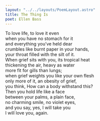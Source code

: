 ```yaml
---
layout: "../../layouts/PoemLayout.astro"
title: The Thing Is
poet: Ellen Bass
---
```


To love life, to love it even  
when you have no stomach for it  
and everything you’ve held dear  
crumbles like burnt paper in your hands,  
your throat filled with the silt of it.  
When grief sits with you, its tropical heat  
thickening the air, heavy as water  
more fit for gills than lungs;  
when grief weights you like your own flesh  
only more of it, an obesity of grief,  
you think, How can a body withstand this?  
Then you hold life like a face  
between your palms, a plain face,  
no charming smile, no violet eyes,  
and you say, yes, I will take you  
I will love you, again.
